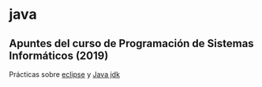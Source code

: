 # java

## Apuntes del curso de Programación de Sistemas Informáticos (2019)

Prácticas sobre [eclipse](https://www.eclipse.org/downloads/) y [Java jdk](https://www.oracle.com/technetwork/java/javase/downloads/jdk12-downloads-5295953.html)

